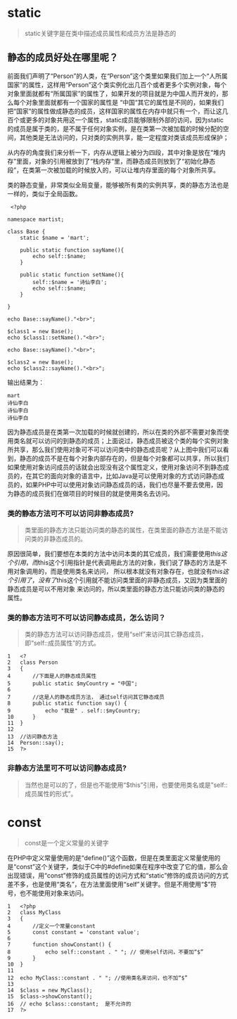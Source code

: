# static

> static关键字是在类中描述成员属性和成员方法是静态的

## 静态的成员好处在哪里呢？

前面我们声明了“Person”的人类，在“Person”这个类里如果我们加上一个“人所属国家”的属性，这样用“Person”这个类实例化出几百个或者更多个实例对象，每个对象里面就都有“所属国家”的属性了，如果开发的项目就是为中国人而开发的，那么每个对象里面就都有一个国家的属性是 “中国“其它的属性是不同的，如果我们把“国家”的属性做成静态的成员，这样国家的属性在内存中就只有一个，而让这几百个或更多的对象共用这一个属性，static成员能够限制外部的访问，因为static的成员是属于类的，是不属于任何对象实例，是在类第一次被加载的时候分配的空间，其他类是无法访问的，只对类的实例共享，能一定程度对类该成员形成保护；

从内存的角度我们来分析一下，内存从逻辑上被分为四段，其中对象是放在“堆内存”里面，对象的引用被放到了“栈内存“里，而静态成员则放到了“初始化静态段”，在类第一次被加载的时候放入的，可以让堆内存里面的每个对象所共享。

类的静态变量，非常类似全局变量，能够被所有类的实例共享，类的静态方法也是一样的，类似于全局函数。

```
 <?php

namespace martist;

class Base {
    static $name = 'mart';

    public static function sayName(){
        echo self::$name;
    }

    public static function setName(){
        self::$name = '诗仙李白';
        echo self::$name;
    }

}

echo Base::sayName()."<br>";

$class1 = new Base();
echo $class1::setName()."<br>";

echo Base::sayName()."<br>";

$class2 = new Base();
echo $class2::sayName()."<br>";

```

输出结果为：

```
mart
诗仙李白
诗仙李白
诗仙李白

```

因为静态成员是在类第一次加载的时候就创建的，所以在类的外部不需要对象而使用类名就可以访问的到静态的成员；上面说过，静态成员被这个类的每个实例对象所共享，那么我们使用对象可不可以访问类中的静态成员呢？从上图中我们可以看到，静态的成员不是在每个对象内部存在的，但是每个对象都可以共享，所以我们如果使用对象访问成员的话就会出现没有这个属性定义，使用对象访问不到静态成员的，在其它的面向对象的语言中，比如Java是可以使用对象的方式访问静态成员的，如果PHP中可以使用对象访问静态成员的话，我们也尽量不要去使用，因为静态的成员我们在做项目的时候目的就是使用类名去访问。

### 类的静态方法可不可以访问非静态成员?

> 类里面的静态方法只能访问类的静态的属性，在类里面的静态方法是不能访问类的非静态成员的。

原因很简单，我们要想在本类的方法中访问本类的其它成员，我们需要使用$this这个引用，而$this这个引用指针是代表调用此方法的对象，我们说了静态的方法是不用对象调用的，而是使用类名来访问， 所以根本就没有对象存在，也就没有$this这个引用了，没有了$this这个引用就不能访问类里面的非静态成员，又因为类里面的静态成员是可以不用对象 来访问的，所以类里面的静态方法只能访问类的静态的属性。

### 类的静态方法可不可以访问静态成员，怎么访问？

> 类的静态方法可以访问静态成员，使用“self”来访问其它静态成员，即“self::成员属性”的方式。

```
1	<?
2	class Person
3	{
4	    //下面是人的静态成员属性
5	    public static $myCountry = "中国";
6
7	    //这是人的静态成员方法， 通过self访问其它静态成员
8	    public static function say() {
9	        echo "我是" . self::$myCountry;
10	    }
11	}
12
13	//访问静态方法
14	Person::say();
15	?>

```

### 非静态方法里可不可以访问静态成员?

> 当然也是可以的了，但是也不能使用“$this”引用，也要使用类名或是”self::成员属性的形式”。

# const

> const是一个定义常量的关键字

在PHP中定义常量使用的是“define()”这个函数，但是在类里面定义常量使用的是“const”这个关键字，类似于C中的#define如果在程序中改变了它的值，那么会出现错误，用“const”修饰的成员属性的访问方式和“static”修饰的成员访问的方式差不多，也是使用“类名”，在方法里面使用“self”关键字。但是不用使用“$”符号，也不能使用对象来访问。

```
1	<?php
2	class MyClass
3	{
4	    //定义一个常量constant
5	    const constant = 'constant value';
6
7	    function showConstant() {
8	        echo self::constant . " "; // 使用self访问，不要加“$”
9	    }
10	}
11
12	echo MyClass::constant . " "; //使用类名来访问，也不加“$”
13
14	$class = new MyClass();
15	$class->showConstant();
16	// echo $class::constant;  是不允许的
17	?>
```